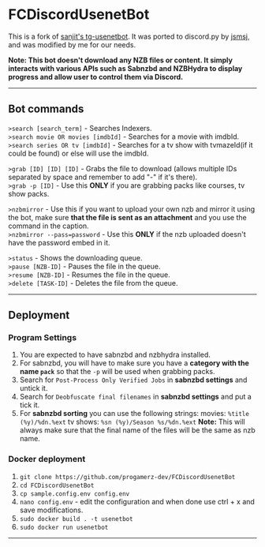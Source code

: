 # FCDiscordUsenetBot

This is a fork of [sanjit's tg-usenetbot](https://github.com/sanjit-sinha/Tg-UsenetBot).
It was ported to discord.py by [jsmsj](https://github.com/jsmsj), and was modified by me for our needs.

**Note: This bot doesn't download any NZB files or content. It simply interacts with various APIs such as Sabnzbd and NZBHydra to display progress and allow user to control them via Discord.**

---

## Bot commands

`>search [search_term]` - Searches Indexers.  
`>search movie OR movies [imdbId]` - Searches for a movie with imdbId.  
`>search series OR tv [imdbId]` - Searches for a tv show with tvmazeId(if it could be found) or else will use the imdbId.  
  
`>grab [ID] [ID] [ID]` - Grabs the file to download (allows multiple IDs separated by space and remember to add "-" if it's there).  
`>grab -p [ID]` - Use this **ONLY** if you are grabbing packs like courses, tv show packs.  
  
`>nzbmirror` - Use this if you want to upload your own nzb and mirror it using the bot, make sure **that the file is sent as an attachment** and you use the command in the caption.  
`>nzbmirror --pass=password` - Use this **ONLY** if the nzb uploaded doesn't have the password embed in it.  
  
`>status` - Shows the downloading queue.  
`>pause [NZB-ID]` - Pauses the file in the queue.  
`>resume [NZB-ID]` - Resumes the file in the queue.  
`>delete [TASK-ID]` - Deletes the file from the queue.  

---

## Deployment

### Program Settings

1. You are expected to have sabnzbd and nzbhydra installed.
2. For sabnzbd, you will have to make sure you have a **category with the name `pack`** so that the `-p` will be used when grabbing packs.
3. Search for `Post-Process Only Verified Jobs` in **sabnzbd settings** and untick it.
4. Search for `Deobfuscate final filenames` in **sabnzbd settings** and put a tick it.
5. For **sabnzbd sorting** you can use the following strings:
   movies: `%title (%y)/%dn.%ext`
   tv shows: `%sn (%y)/Season %s/%dn.%ext`
   **Note:** This will always make sure that the final name of the files will be the same as nzb name.

### Docker deployment

1. `git clone https://github.com/progamerz-dev/FCDiscordUsenetBot`
2. `cd FCDiscordUsenetBot`
3. `cp sample.config.env config.env`
4. `nano config.env` - edit the configuration and when done use ctrl + x and save modifications.
5. `sudo docker build . -t usenetbot`
6. `sudo docker run usenetbot`

---

